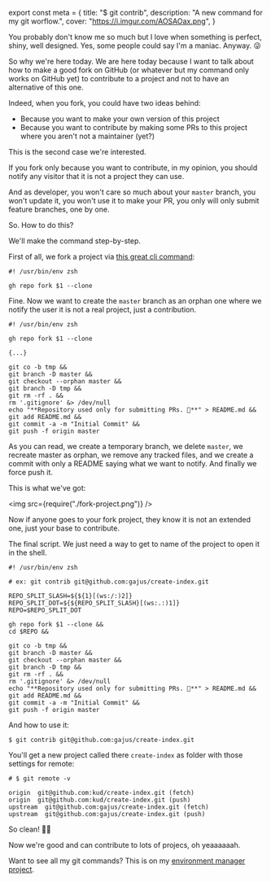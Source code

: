 export const meta = {
  title: "$ git contrib",
  description: "A new command for my git worflow.",
  cover: "https://i.imgur.com/AOSAOax.png",
}

You probably don't know me so much but I love when something is perfect, shiny, well designed. Yes, some people could say I'm a maniac. Anyway. 😜

So why we're here today. We are here today because I want to talk about how to make a good fork on GitHub (or whatever but my command only works on GitHub yet) to contribute to a project and not to have an alternative of this one.

Indeed, when you fork, you could have two ideas behind:

- Because you want to make your own version of this project
- Because you want to contribute by making some PRs to this project where you aren't not a maintainer (yet?)

This is the second case we're interested.

If you fork only because you want to contribute, in my opinion, you should notify any visitor that it is not a project they can use.

And as developer, you won't care so much about your `master` branch, you won't update it, you won't use it to make your PR, you only will only submit feature branches, one by one.

So. How to do this?

We'll make the command step-by-step.

First of all, we fork a project via [this great cli command](https://github.com/cli/cli):

```shell
#! /usr/bin/env zsh

gh repo fork $1 --clone
```

Fine. Now we want to create the `master` branch as an orphan one where we notify the user it is not a real project, just a contribution.

```shell
#! /usr/bin/env zsh

gh repo fork $1 --clone

{...}

git co -b tmp &&
git branch -D master &&
git checkout --orphan master &&
git branch -D tmp &&
git rm -rf . &&
rm '.gitignore' &> /dev/null
echo "**Repository used only for submitting PRs. 🙌**" > README.md &&
git add README.md &&
git commit -a -m "Initial Commit" &&
git push -f origin master
```

As you can read, we create a temporary branch, we delete `master`, we recreate master as orphan, we remove any tracked files, and we create a commit with only a README saying what we want to notify. And finally we force push it.

This is what we've got:

<img src={require("./fork-project.png")} />

Now if anyone goes to your fork project, they know it is not an extended one, just your base to contribute.

The final script. We just need a way to get to name of the project to open it in the shell.

```shell
#! /usr/bin/env zsh

# ex: git contrib git@github.com:gajus/create-index.git

REPO_SPLIT_SLASH=${${1}[(ws:/:)2]}
REPO_SPLIT_DOT=${${REPO_SPLIT_SLASH}[(ws:.:)1]}
REPO=$REPO_SPLIT_DOT

gh repo fork $1 --clone &&
cd $REPO &&

git co -b tmp &&
git branch -D master &&
git checkout --orphan master &&
git branch -D tmp &&
git rm -rf . &&
rm '.gitignore' &> /dev/null
echo "**Repository used only for submitting PRs. 🙌**" > README.md &&
git add README.md &&
git commit -a -m "Initial Commit" &&
git push -f origin master
```

And how to use it:

`$ git contrib git@github.com:gajus/create-index.git`

You'll get a new project called there `create-index` as folder with those settings for remote:

```shell
# $ git remote -v

origin  git@github.com:kud/create-index.git (fetch)
origin  git@github.com:kud/create-index.git (push)
upstream  git@github.com:gajus/create-index.git (fetch)
upstream  git@github.com:gajus/create-index.git (push)
```

So clean! 🙌🏻

Now we're good and can contribute to lots of projecs, oh yeaaaaaah.

Want to see all my git commands? This is on my [environment manager project](https://github.com/kud/my/tree/master/bin/git).
